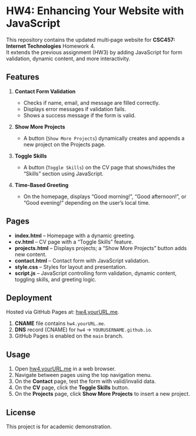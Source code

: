 # HW4: Enhancing Your Website with JavaScript

This repository contains the updated multi‐page website for **CSC457: Internet Technologies** Homework 4.  
It extends the previous assignment (HW3) by adding JavaScript for form validation, dynamic content, and more interactivity.

## Features

1. **Contact Form Validation**  
   - Checks if name, email, and message are filled correctly.  
   - Displays error messages if validation fails.  
   - Shows a success message if the form is valid.

2. **Show More Projects**  
   - A button (`Show More Projects`) dynamically creates and appends a new project on the Projects page.

3. **Toggle Skills**  
   - A button (`Toggle Skills`) on the CV page that shows/hides the “Skills” section using JavaScript.

4. **Time‐Based Greeting**  
   - On the homepage, displays “Good morning!”, “Good afternoon!”, or “Good evening!” depending on the user’s local time.

## Pages

- **index.html** – Homepage with a dynamic greeting.  
- **cv.html** – CV page with a “Toggle Skills” feature.  
- **projects.html** – Displays projects; a “Show More Projects” button adds new content.  
- **contact.html** – Contact form with JavaScript validation.  
- **style.css** – Styles for layout and presentation.  
- **script.js** – JavaScript controlling form validation, dynamic content, toggling skills, and greeting logic.

## Deployment

Hosted via GitHub Pages at: [hw4.yourURL.me](http://hw4.yourURL.me).

1. **CNAME** file contains `hw4.yourURL.me`.  
2. **DNS** record (CNAME) for `hw4` → `YOURUSERNAME.github.io`.  
3. GitHub Pages is enabled on the `main` branch.

## Usage

1. Open [hw4.yourURL.me](http://hw4.yourURL.me) in a web browser.  
2. Navigate between pages using the top navigation menu.  
3. On the **Contact** page, test the form with valid/invalid data.  
4. On the **CV** page, click the **Toggle Skills** button.  
5. On the **Projects** page, click **Show More Projects** to insert a new project.

## License

This project is for academic demonstration.  

